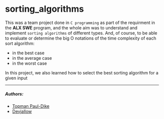 # sorting_algorithms
This was a team project done in `C programming` as part of the requirment in the **ALX SWE** program, and the whole aim was to understand and implement `sorting algorithms` of different types.
And, of course, to be able to evaluate or determine the big O notations of the time complexity of each sort algorithm:
- in the best case
- in the average case
- in the worst case

In this project, we also learned how to select the best sorting algorithm for a given input

-----

##### Authors:
- [Topman Paul-Dike](https://www.github.com/tpauldike)
- [Devjallow](https://www.github.com/Devjallow)